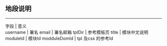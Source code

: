 ## 地段说明

----------------------
字段             |   意义  
username        |   署名
email           |   署名邮箱 
tplDir          |   参考模板页
title           |   模块中文说明
moduleId        |   模块Id
modduleDomId    |   tpl 及css 的参考Id